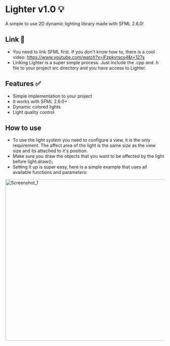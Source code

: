 # Lighter v1.0 💡
A simple to use 2D dynamic lighting library made with SFML 2.6.0!

## Link 🔗
* You need to link SFML first. If you don't know how to, there is a cool video: https://www.youtube.com/watch?v=lFzpkvrscs4&t=127s 
* Linking Lighter is a super simple process. Just include the .cpp and .h file to your project src directory and you have access to Lighter.

## Features ✅
* Simple implementation to your project
* It works with SFML 2.6.0+
* Dynamic colored lights
* Light quality control

## How to use
* To use the light system you need to configure a view, it is the only requirement. The affect area of the light is the same size as the view size and its attached to it's position. 
* Make sure you draw the objects that you want to be affected by the light before light.draw(); 
* Setting it up is super easy, here is a simple example that uses all available functions and parameters:

<img width="1502" height="510" alt="Screenshot_1" src="https://github.com/user-attachments/assets/6f08a659-07d3-46c1-8b85-bb57f94ce26e" />
